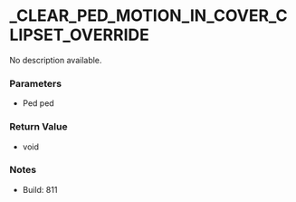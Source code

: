 # _CLEAR_PED_MOTION_IN_COVER_CLIPSET_OVERRIDE

No description available.

### Parameters
* Ped ped

### Return Value
* void

### Notes
* Build: 811

